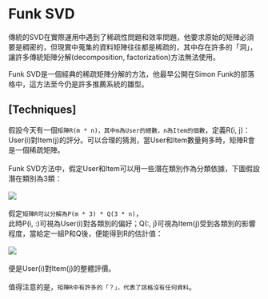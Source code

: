 # Funk SVD
傳統的SVD在實際運用中遇到了稀疏性問題和效率問題，他要求原始的矩陣必須要是稠密的，但現實中蒐集的資料矩陣往往都是稀疏的，其中存在許多的「洞」，讓許多傳統矩陣分解(decomposition, factorization)方法無法使用。<br>

Funk SVD是一個經典的稀疏矩陣分解的方法，他最早公開在Simon Funk的部落格中，這方法至今仍是許多推薦系統的雛型。<br>

## [Techniques]

假設今天有一個`矩陣R(m * n)，其中m為User的總數，n為Item的個數`，定義R(i, j)：User(i)對Item(j)的評分。可以合理的猜測，當User和Item數量夠多時，矩陣R會是一個稀疏矩陣。<br><br>
Funk SVD方法中，假定User和Item可以用一些潛在類別作為分類依據，下圖假設潛在類別為3類：<br><br>
![](https://github.com/worcdlo/Machine-Learning/blob/master/Funk%20SVD/Equ4.gif)<br><br>
假定`矩陣R可以分解為P(m * 3) * Q(3 * n)`，<br>
此時P(i, :)可視為User(i)對各類別的偏好；Q(:, j)可視為Item(j)受到各類別的影響程度，當給定一組P和Q後，便能得到R的估計值：<br><br>
![](https://github.com/worcdlo/Machine-Learning/blob/master/Funk%20SVD/Equ5.gif)<br><br>
便是User(i)對Item(j)的整體評價。<br><br>
值得注意的是，`矩陣R中有許多的「？」，代表了該格沒有任何資料`。<br><br><br>

